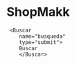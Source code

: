 # ShopMakk
<Busqueda
     type="text"
     placeholder="Busqueda" />

     <Buscar
        name="busqueda"
        type="submit">
        Buscar
        </Buscar>
